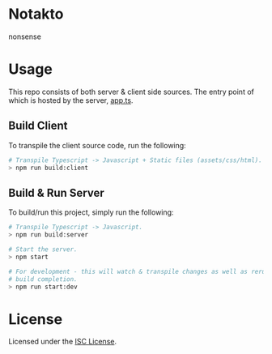 # Notakto
nonsense

# Usage
This repo consists of both server & client side sources. The entry point of which is hosted by the
server, [app.ts](./src/app.ts).

## Build Client
To transpile the client source code, run the following:
```sh
# Transpile Typescript -> Javascript + Static files (assets/css/html).
> npm run build:client
```

## Build & Run Server
To build/run this project, simply run the following:
```sh
# Transpile Typescript -> Javascript.
> npm run build:server

# Start the server.
> npm start

# For development - this will watch & transpile changes as well as rerun the server upon
# build completion.
> npm run start:dev
```

# License
Licensed under the [ISC License](./LICENSE).